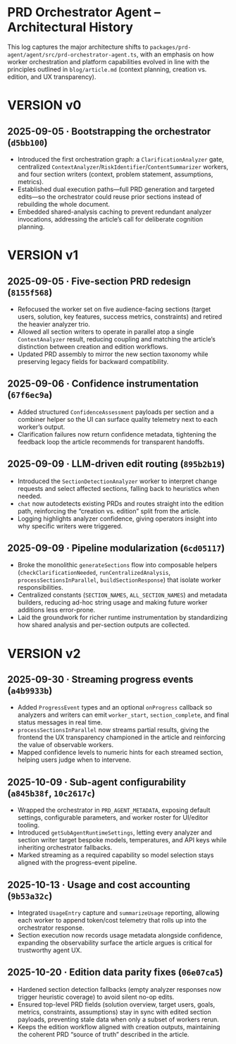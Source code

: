 # PRD Orchestrator Agent – Architectural History

This log captures the major architecture shifts to `packages/prd-agent/agent/src/prd-orchestrator-agent.ts`, with an emphasis on how worker orchestration and platform capabilities evolved in line with the principles outlined in `blog/article.md` (context planning, creation vs. edition, and UX transparency).

# VERSION v0

## 2025-09-05 · Bootstrapping the orchestrator (`d5bb100`)
- Introduced the first orchestration graph: a `ClarificationAnalyzer` gate, centralized `ContextAnalyzer`/`RiskIdentifier`/`ContentSummarizer` workers, and four section writers (context, problem statement, assumptions, metrics).
- Established dual execution paths—full PRD generation and targeted edits—so the orchestrator could reuse prior sections instead of rebuilding the whole document.
- Embedded shared-analysis caching to prevent redundant analyzer invocations, addressing the article’s call for deliberate cognition planning.

# VERSION v1

## 2025-09-05 · Five-section PRD redesign (`8155f568`)
- Refocused the worker set on five audience-facing sections (target users, solution, key features, success metrics, constraints) and retired the heavier analyzer trio.
- Allowed all section writers to operate in parallel atop a single `ContextAnalyzer` result, reducing coupling and matching the article’s distinction between creation and edition workflows.
- Updated PRD assembly to mirror the new section taxonomy while preserving legacy fields for backward compatibility.

## 2025-09-06 · Confidence instrumentation (`67f6ec9a`)
- Added structured `ConfidenceAssessment` payloads per section and a combiner helper so the UI can surface quality telemetry next to each worker’s output.
- Clarification failures now return confidence metadata, tightening the feedback loop the article recommends for transparent handoffs.

## 2025-09-09 · LLM-driven edit routing (`895b2b19`)
- Introduced the `SectionDetectionAnalyzer` worker to interpret change requests and select affected sections, falling back to heuristics when needed.
- `chat` now autodetects existing PRDs and routes straight into the edition path, reinforcing the “creation vs. edition” split from the article.
- Logging highlights analyzer confidence, giving operators insight into why specific writers were triggered.

## 2025-09-09 · Pipeline modularization (`6cd05117`)
- Broke the monolithic `generateSections` flow into composable helpers (`checkClarificationNeeded`, `runCentralizedAnalysis`, `processSectionsInParallel`, `buildSectionResponse`) that isolate worker responsibilities.
- Centralized constants (`SECTION_NAMES`, `ALL_SECTION_NAMES`) and metadata builders, reducing ad-hoc string usage and making future worker additions less error-prone.
- Laid the groundwork for richer runtime instrumentation by standardizing how shared analysis and per-section outputs are collected.

# VERSION v2

## 2025-09-30 · Streaming progress events (`a4b9933b`)
- Added `ProgressEvent` types and an optional `onProgress` callback so analyzers and writers can emit `worker_start`, `section_complete`, and final status messages in real time.
- `processSectionsInParallel` now streams partial results, giving the frontend the UX transparency championed in the article and reinforcing the value of observable workers.
- Mapped confidence levels to numeric hints for each streamed section, helping users judge when to intervene.

## 2025-10-09 · Sub-agent configurability (`a845b38f`, `10c2617c`)
- Wrapped the orchestrator in `PRD_AGENT_METADATA`, exposing default settings, configurable parameters, and worker roster for UI/editor tooling.
- Introduced `getSubAgentRuntimeSettings`, letting every analyzer and section writer target bespoke models, temperatures, and API keys while inheriting orchestrator fallbacks.
- Marked streaming as a required capability so model selection stays aligned with the progress-event pipeline.

## 2025-10-13 · Usage and cost accounting (`9b53a32c`)
- Integrated `UsageEntry` capture and `summarizeUsage` reporting, allowing each worker to append token/cost telemetry that rolls up into the orchestrator response.
- Section execution now records usage metadata alongside confidence, expanding the observability surface the article argues is critical for trustworthy agent UX.

## 2025-10-20 · Edition data parity fixes (`06e07ca5`)
- Hardened section detection fallbacks (empty analyzer responses now trigger heuristic coverage) to avoid silent no-op edits.
- Ensured top-level PRD fields (solution overview, target users, goals, metrics, constraints, assumptions) stay in sync with edited section payloads, preventing stale data when only a subset of workers rerun.
- Keeps the edition workflow aligned with creation outputs, maintaining the coherent PRD “source of truth” described in the article.

